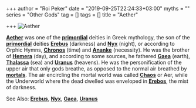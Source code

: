 +++
author = "Roi Peker"
date = "2019-09-25T22:24:33+03:00"
myths = ""
series = "Other Gods"
tag = []
tags = []
title = "Aether"

+++
![Aether](https://www.greekmythology.com/images/mythology/aether_190.jpg)

[**Aether**](https://www.greekmythology.com/Other_Gods/Aether/aether.html "Aether") was one of the [**primordial**](https://www.greekmythology.com/Other_Gods/Primordial/primordial.html "Primordial") deities in Greek mythology, the son of the [**primordial**](https://www.greekmythology.com/Other_Gods/Primordial/primordial.html "Primordial") deities [**Erebus**](https://www.greekmythology.com/Other_Gods/Erebus/erebus.html "Erebus") (darkness) and [**Nyx**](https://www.greekmythology.com/Other_Gods/Nyx/nyx.html "Nyx") (night), or according to Orphic Hymns, [**Chronos**](https://www.greekmythology.com/Other_Gods/Primordial/Chronos/chronos.html "Chronos") (time) and [**Ananke**](https://www.greekmythology.com/Other_Gods/Primordial/Ananke/ananke.html "Ananke") (necessity). He was the brother of [**Hemera**](https://www.greekmythology.com/Other_Gods/Hemera/hemera.html "Hemera") (day), and according to some sources, he fathered [**Gaea**](https://www.greekmythology.com/Other_Gods/Gaea/gaea.html "Gaea") (earth), [**Thalassa**](https://www.greekmythology.com/Other_Gods/Primordial/Thalassa/thalassa.html "Thalassa") (sea) and [**Uranus**](https://www.greekmythology.com/Other_Gods/Uranus/uranus.html "Uranus") (heavens). He was the personification of the upper air that only gods breathe, as opposed to the normal air breathed by [**mortals**](https://www.greekmythology.com/Myths/Mortals/mortals.html "Mortals"). The air encircling the mortal world was called [**Chaos**](https://www.greekmythology.com/Other_Gods/Chaos/chaos.html "Chaos") or Aer, while the Underworld where the dead dwelled was enveloped in [**Erebos**](https://www.greekmythology.com/Other_Gods/Erebus/erebus.html "Erebus"), the mist of darkness.

See Also: [**Erebus**](https://www.greekmythology.com/Other_Gods/Erebus/erebus.html "Erebus"), [**Nyx**](https://www.greekmythology.com/Other_Gods/Nyx/nyx.html "Nyx"), [**Gaea**](https://www.greekmythology.com/Other_Gods/Gaea/gaea.html "Gaea"), [**Uranus**](https://www.greekmythology.com/Other_Gods/Uranus/uranus.html "Uranus")